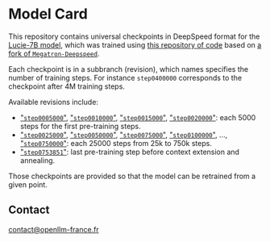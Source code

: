 # Model Card

This repository contains universal checkpoints in DeepSpeed format for the [Lucie-7B model](https://huggingface.co/OpenLLM-France/Lucie-7B),
which was trained using [this repository of code](https://github.com/OpenLLM-France/Lucie-Training)
based on [a fork of `Megatron-Deepspeed`](https://github.com/OpenLLM-France/Megatron-DeepSpeed).

Each checkpoint is in a subbranch (revision), which names specifies the number of training steps.
For instance `step0400000` corresponds to the checkpoint after 4M training steps.

Available revisions include:
* ["`step0005000`"](https://huggingface.co/OpenLLM-France/Lucie-7B-optimizer-states/tree/step0005000), ["`step0010000`"](https://huggingface.co/OpenLLM-France/Lucie-7B-optimizer-states/tree/step0010000), ["`step0015000`"](https://huggingface.co/OpenLLM-France/Lucie-7B-optimizer-states/tree/step0015000), ["`step0020000`"](https://huggingface.co/OpenLLM-France/Lucie-7B-optimizer-states/tree/step0020000): each 5000 steps for the first pre-training steps.
* ["`step0025000`"](https://huggingface.co/OpenLLM-France/Lucie-7B-optimizer-states/tree/step0025000), ["`step0050000`"](https://huggingface.co/OpenLLM-France/Lucie-7B-optimizer-states/tree/step0050000), ["`step0075000`"](https://huggingface.co/OpenLLM-France/Lucie-7B-optimizer-states/tree/step0075000), ["`step0100000`"](https://huggingface.co/OpenLLM-France/Lucie-7B-optimizer-states/tree/step0100000), ..., ["`step0750000`"](https://huggingface.co/OpenLLM-France/Lucie-7B-optimizer-states/tree/step0750000): each 25000 steps from 25k to 750k steps.
* ["`step0753851`"](https://huggingface.co/OpenLLM-France/Lucie-7B-optimizer-states/tree/step0753851): last pre-training step before context extension and annealing.

Those checkpoints are provided so that the model can be retrained from a given point.

## Contact

contact@openllm-france.fr

